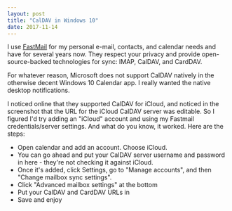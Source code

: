 ```yaml
---
layout: post
title: "CalDAV in Windows 10"
date: 2017-11-14
---
```


I use [FastMail](https://www.fastmail.com/?STKI=13174429) for my personal e-mail, contacts, and calendar needs and have for several years now. They respect your privacy and provide open-source-backed technologies for sync: IMAP, CalDAV, and CardDAV.

For whatever reason, Microsoft does not support CalDAV natively in the otherwise decent Windows 10 Calendar app. I really wanted the native desktop notifications.

I noticed online that they supported CalDAV for iCloud, and noticed in the screenshot that the URL for the iCloud CalDAV server was editable. So I figured I'd try adding an "iCloud" account and using my Fastmail credentials/server settings. And what do you know, it worked. Here are the steps:

- Open calendar and add an account. Choose iCloud. 
- You can go ahead and put your CalDAV server username and password in here - they're not checking it against iCloud. 
- Once it's added, click Settings, go to "Manage accounts", and then "Change mailbox sync settings". 
- Click "Advanced mailbox settings" at the bottom
- Put your CalDAV and CardDAV URLs in
- Save and enjoy
